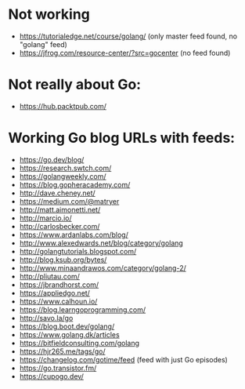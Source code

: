 # Not working
- https://tutorialedge.net/course/golang/ (only master feed found, no "golang" feed)
- https://jfrog.com/resource-center/?src=gocenter (no feed found)

# Not really about Go:
- https://hub.packtpub.com/

# Working Go blog URLs with feeds:
- https://go.dev/blog/
- https://research.swtch.com/
- https://golangweekly.com/
- https://blog.gopheracademy.com/
- http://dave.cheney.net/
- https://medium.com/@matryer
- http://matt.aimonetti.net/
- http://marcio.io/
- http://carlosbecker.com/
- https://www.ardanlabs.com/blog/
- http://www.alexedwards.net/blog/category/golang
- http://golangtutorials.blogspot.com/
- http://blog.ksub.org/bytes/
- http://www.minaandrawos.com/category/golang-2/
- http://pliutau.com/
- https://jbrandhorst.com/
- https://appliedgo.net/
- https://www.calhoun.io/
- https://blog.learngoprogramming.com/
- http://savo.la/go
- https://blog.boot.dev/golang/
- https://www.golang.dk/articles
- https://bitfieldconsulting.com/golang
- https://hjr265.me/tags/go/
- https://changelog.com/gotime/feed (feed with just Go episodes)
- https://go.transistor.fm/
- https://cupogo.dev/
